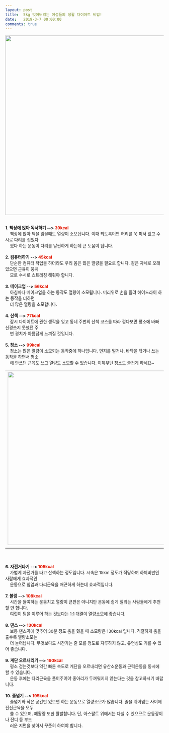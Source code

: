 ```yaml
---
layout: post
title:  5kg 벗어버리는 여성들의 생활 다이어트 비법!
date:   2019-3-7 00:00:00
comments: true
---
```



<div class="imageblock center" style="text-align: center; clear: both;"><span data-url="https://t1.daumcdn.net/cfile/tistory/121A7B214C07528868?download" data-lightbox="lightbox"><img width="570" height="262" style="height: auto; cursor: pointer; max-width: 100%;" alt="" src="https://t1.daumcdn.net/cfile/tistory/121A7B214C07528868" filename="cfile27.uf@121A7B214C075288685DE9.jpg" filemime=""></span></div><br><p></p>
<p><strong><font color="#e31600"><font color="#000000"><span style="font-size: 10pt;">1. 책상에 앉아 독서하기 --&gt;</span></font><span style="font-size: 10pt;"> 39kcal</span></font></strong><br><span style="font-size: 10pt;">&nbsp;&nbsp;&nbsp; 책상에 앉아 책을 읽을때도 열량이 소모됩니다. 이때 되도록이면 허리를 쭉 펴서 앉고 수시로 다리를 접었다</span><br><span style="font-size: 10pt;">&nbsp;&nbsp;&nbsp; 폈다 하는 운동이 다리를 날씬하게 하는데 큰 도움이 됩니다.</span><br><br><strong><span style="font-size: 10pt;">2. 컴퓨터하기 --&gt; </span><font color="#e31600"><span style="font-size: 10pt;">45kcal</span></font></strong><br><span style="font-size: 10pt;">&nbsp;&nbsp;&nbsp; 단순한 컴퓨터 작업을 하더라도 우리 몸은 많은 열량을 필요로 합니다. 같은 자세로 오래있으면 근육이 뭉치</span><br><span style="font-size: 10pt;">&nbsp;&nbsp;&nbsp; 므로 수시로 스트레칭 해줘야 합니다.</span><br><br><strong><span style="font-size: 10pt;">3. 메이크업 --&gt; </span><font color="#e31600"><span style="font-size: 10pt;">56kcal</span></font></strong><br><span style="font-size: 10pt;">&nbsp;&nbsp;&nbsp; 아침마다 메이크업을 하는 동작도 열량이 소모됩니다. 머리위로 손을 올려 헤어드라이 하는 동작을 더하면</span><br><span style="font-size: 10pt;">&nbsp;&nbsp;&nbsp; 더 많은 열량을 소모합니다.</span><br><br><strong><span style="font-size: 10pt;">4. 산책 --&gt; </span><font color="#e31600"><span style="font-size: 10pt;">77kcal</span></font></strong><br><span style="font-size: 10pt;">&nbsp;&nbsp;&nbsp; 잠시 다이어트에 관한 생각을 잊고 동네 주변의 산책 코스를 따라 걷다보면 평소에 바빠 신경쓰지 못했던 주</span><br><span style="font-size: 10pt;">&nbsp;&nbsp;&nbsp; 변 경치가 아름답게 느껴질 것입니다.</span><br><br><strong><span style="font-size: 10pt;">5. 청소 --&gt; </span><font color="#e31600"><span style="font-size: 10pt;">99kcal</span></font><br></strong><span style="font-size: 10pt;">&nbsp;&nbsp;&nbsp; 청소는 많은 열량이 소모되는 동작중에 하나입니다. 먼지를 털거나, 바닥을 닦거나 쓰는 동작을 하면서 평소</span><br><span style="font-size: 10pt;">&nbsp;&nbsp;&nbsp; 에 안쓰던 근육도 쓰고 열량도 소모할 수 있습니다. 이제부턴 청소도 즐겁게 하세요~</span><br></p><div><table width="100%"><tbody><tr><td align="middle"><span style="font-size: 10pt;"><div class="imageblock center" style="text-align: center; clear: both;"><span data-url="https://t1.daumcdn.net/cfile/tistory/155DD1264C0753D581?download" data-lightbox="lightbox"><img width="550" height="282" style="height: auto; cursor: pointer; max-width: 100%;" alt="" src="https://t1.daumcdn.net/cfile/tistory/155DD1264C0753D581" filename="다이어트2.jpg" filemime="image/jpeg"></span></div></span></td></tr><tr><td align="middle">

 

 </td></tr></tbody></table></div><p><strong><span style="font-size: 10pt;"><br><br>6. 자전거타기 --&gt; </span><font color="#e31600"><span style="font-size: 10pt;">105kcal</span><br></font></strong><span style="font-size: 10pt;">&nbsp;&nbsp;&nbsp; 가볍게 자전거를 타고 산책하는 정도입니다. 시속은 15km 정도가 적당하며 하체비만인 사람에게 효과적인</span><br><span style="font-size: 10pt;">&nbsp;&nbsp;&nbsp; 운동으로 힙업과 다리근육을 매끈하게 하는데 효과적입니다.</span><br><br><strong><span style="font-size: 10pt;">7. 볼링 --&gt; </span><font color="#e31600"><span style="font-size: 10pt;">108kcal</span><br></font></strong><span style="font-size: 10pt;">&nbsp;&nbsp;&nbsp; 시간을 들여하는 운동치고 열량이 큰편은 아니지만 운동에 쉽게 질리는 사람들에게 추천할 만 합니다.</span><br><span style="font-size: 10pt;">&nbsp;&nbsp;&nbsp; 여럿이 팀을 이루어 하는 것보다는 1:1 대결이 열량소모에 좋습니다.</span><br><br><strong><span style="font-size: 10pt;">8. 댄스 --&gt; </span><font color="#e31600"><span style="font-size: 10pt;">130kcal</span></font></strong><br><span style="font-size: 10pt;">&nbsp;&nbsp;&nbsp; 보통 댄스곡에 맞추어 30분 정도 춤을 췄을 때 소모량은 130kcal 입니다. 격렬하게 춤을 출수록 열량소모는</span><br><span style="font-size: 10pt;">&nbsp;&nbsp;&nbsp;&nbsp;더 늘어납니다. 무엇보다도 시간가는 줄 모를 정도로 지루하지 않고, 유연성도 기를 수 있어 좋습니다.</span><br><br><strong><span style="font-size: 10pt;">9. 계단 오르내리기 --&gt; </span><font color="#e31600"><span style="font-size: 10pt;">160kcal</span></font></strong><br><span style="font-size: 10pt;">&nbsp;&nbsp;&nbsp; 평소 걷는것보다 약간 빠른 속도로 계단을 오르내리면 유산소운동과 근력운동을 동시에 할 수 있습니다.</span><br><span style="font-size: 10pt;">&nbsp;&nbsp;&nbsp; 운동 후에는 다리근육을 풀어주어야 종아리가 두꺼워지지 않는다는 것을 참고하시기 바랍니다.</span><br><br><strong><span style="font-size: 10pt;">10. 줄넘기 --&gt; </span><font color="#e31600"><span style="font-size: 10pt;">195kcal</span></font></strong><br><span style="font-size: 10pt;">&nbsp;&nbsp;&nbsp; 줄넘기와 작은 공간만 있으면 하는 운동으로 열량소모가 많습니다. 줄을 뛰어넘는 사이에 전신근육을 모두</span><br><span style="font-size: 10pt;">&nbsp;&nbsp;&nbsp; 쓸 수 있으며, 폐활량 또한 활발합니다. 단, 아스팔트 위에서는 다칠 수 있으므로 운동장이나 잔디 등 부드</span><br><span style="font-size: 10pt;">&nbsp;&nbsp;&nbsp; 러운 지면을 찾아서 꾸준히 하여야 합니다.</span></p>
<p><span style="font-size: 10pt;">﻿</span><br></p>